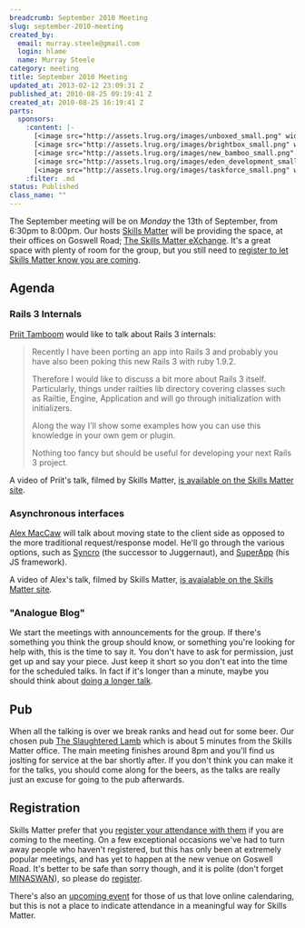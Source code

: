 ```yaml
--- 
breadcrumb: September 2010 Meeting
slug: september-2010-meeting
created_by: 
  email: murray.steele@gmail.com
  login: hlame
  name: Murray Steele
category: meeting
title: September 2010 Meeting
updated_at: 2013-02-12 23:09:31 Z
published_at: 2010-08-25 09:19:41 Z
created_at: 2010-08-25 16:19:41 Z
parts: 
  sponsors: 
    :content: |-
      [<image src="http://assets.lrug.org/images/unboxed_small.png" width="120" height="58" alt="Unboxed Consulting" title="Unboxed Consulting Logo"/>](http://www.unboxedconsulting.com/)
      [<image src="http://assets.lrug.org/images/brightbox_small.png" width="120" height="99" alt="Brightbox" title="Brightbox Logo"/>](http://www.brightbox.co.uk/)
      [<image src="http://assets.lrug.org/images/new_bamboo_small.png" width="120" height="24" alt="New Bamboo" title="New Bamboo Logo"/>](http://newbamboo.co.uk/)
      [<image src="http://assets.lrug.org/images/eden_development_small.png" width="120" height="45" alt="Eden Development" title="Eden Development Logo"/>](http://www.edendevelopment.co.uk/)
      [<image src="http://assets.lrug.org/images/taskforce_small.png" width="120" height="20" alt="Taskforce" title="Taskforce Logo"/>](http://www.taskforce.co.uk/about/)
    :filter: .md
status: Published
class_name: ""
---
```


The September meeting will be on *Monday* the 13th of September, from 6:30pm to 8:00pm.  Our hosts [Skills Matter](http://skillsmatter.com/) will be providing the space, at their offices on Goswell Road; [The Skills Matter eXchange](http://skillsmatter.com/location-details/design-architecture/484/96).  It's a great space with plenty of room for the group, but you still need to <a href="#sep10registration">register to let Skills Matter know you are coming</a>.

Agenda
------

### Rails 3 Internals

[Priit Tamboom](http://priit.mx.ee/) would like to talk about Rails 3 internals:

> Recently I have been porting an app into Rails 3 and probably you have
> also been poking this new Rails 3 with ruby 1.9.2.
> 
> Therefore I would like to discuss a bit more about Rails 3 itself.
> Particularly, things under railties lib directory covering classes
> such as Railtie, Engine, Application and will go through
> initialization with initializers.
>
> Along the way I'll show some examples how you can use this knowledge
> in your own gem or plugin.
>
> Nothing too fancy but should be useful for developing your next Rails
> 3 project.

A video of Priit's talk, filmed by Skills Matter, [is available on the Skills Matter site](http://skillsmatter.com/podcast/ajax-ria/rails-3-internals).

### Asynchronous interfaces

[Alex MacCaw](http://www.eribium.org/) will talk about moving state to the client side as opposed to the more traditional request/response model.  He'll go through the various options, such as [Syncro](http://github.com/maccman/syncro) (the successor to Juggernaut), and [SuperApp](http://github.com/maccman/superapp) (his JS framework).

A video of Alex's talk, filmed by Skills Matter, [is avaialable on the Skills Matter site](http://skillsmatter.com/podcast/ajax-ria/asynchronous-interfaces).

### "Analogue Blog"

We start the meetings with announcements for the group.  If there's something you think the group should know, or something you're looking for help with, this is the time to say it.  You don't have to ask for permission, just get up and say your piece.  Just keep it short so you don't eat into the time for the scheduled talks.  In fact if it's longer than a minute, maybe you should think about [doing a longer talk](/speaking/).

Pub
---

When all the talking is over we break ranks and head out for some beer.  Our chosen pub [The Slaughtered Lamb](http://www.theslaughteredlambpub.com/) which is about 5 minutes from the Skills Matter office.  The main meeting finishes around 8pm and you'll find us joslting for service at the bar shortly after.  If you don't think you can make it for the talks, you should come along for the beers, as the talks are really just an excuse for going to the pub afterwards.

<a name="sep10registration"></a>
Registration
------------

Skills Matter prefer that you [register your attendance with them](http://skillsmatter.com/event/ajax-ria/rails-3-internals/rl-890) if you are coming to the meeting.  On a few exceptional occasions we've had to turn away people who haven't registered, but this has only been at extremely popular meetings, and has yet to happen at the new venue on Goswell Road.  It's better to be safe than sorry though, and it is polite (don't forget [MINASWAN](http://oreilly.com/ruby/excerpts/ruby-learning-rails/ruby-glossary.html#I_indexterm_d1e32036)), so please do [register](http://skillsmatter.com/event/ajax-ria/rails-3-internals/rl-890).

There's also an [upcoming event](http://upcoming.yahoo.com/event/6640513/) for those of us that love online calendaring, but this is not a place to indicate attendance in a meaningful way for Skills Matter.
